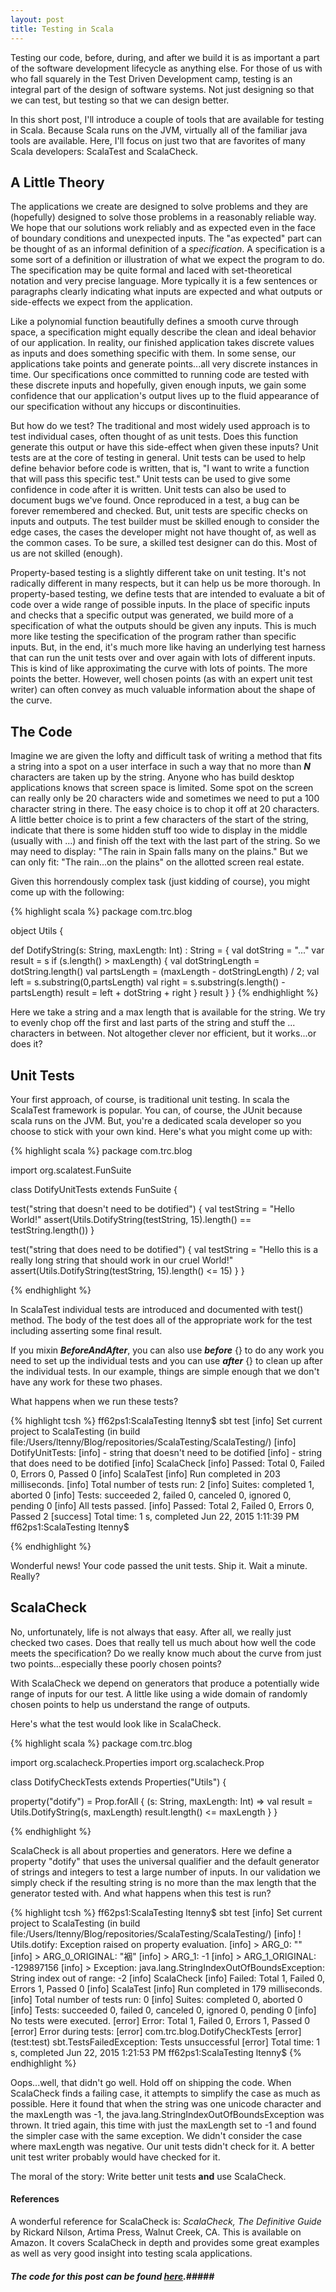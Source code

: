 ```yaml
---
layout: post
title: Testing in Scala
---
```


Testing our code, before, during, and after we build it is as important a part of the software development lifecycle as anything else.  For those of us with who fall squarely in the Test Driven Development camp, testing is an integral part of the design of software systems. Not just designing so that we can test, but testing so that we can design better.

In this short post, I'll introduce a couple of tools that are available for testing in Scala.  Because Scala runs on the JVM, virtually all of the familiar java tools are available.  Here, I'll focus on just two that are favorites of many Scala developers: ScalaTest and ScalaCheck.

## A Little Theory ##
The applications we create are designed to solve problems and they are (hopefully) designed to solve those problems in a reasonably reliable way.  We hope that our solutions work reliably and as expected even in the face of boundary conditions and unexpected inputs.  The "as expected" part can be thought of as an informal definition of a *specification*.  A specification is a some sort of a definition or illustration of what we expect the program to do.  The specification may be quite formal and laced with set-theoretical notation and very precise language.  More typically it is a few sentences or paragraphs clearly indicating what inputs are expected and what outputs or side-effects we expect from the application.

Like a polynomial function beautifully defines a smooth curve through space, a specification might equally describe the clean and ideal behavior of our application.  In reality, our finished application takes discrete values as inputs and does something specific with them.  In some sense, our applications take points and generate points...all very discrete instances in time.  Our specifications once committed to running code are tested with these discrete inputs and hopefully, given enough inputs, we gain some confidence that our application's output lives up to the fluid appearance of our specification without any hiccups or discontinuities.

But how do we test?  The traditional and most widely used approach is to test individual cases, often thought of as unit tests.  Does this function generate this output or have this side-effect when given these inputs?  Unit tests are at the core of testing in general.  Unit tests can be used to help define behavior before code is written, that is, "I want to write a function that will pass this specific test." Unit tests can be used to give some confidence in code after it is written. Unit tests can also be used to document bugs we've found. Once reproduced in a test, a bug can be forever remembered and checked.  But, unit tests are specific checks on inputs and outputs.  The test builder must be skilled enough to consider the edge cases, the cases the developer might not have thought of, as well as the common cases. To be sure, a skilled test designer can do this.  Most of us are not skilled (enough).  

Property-based testing is a slightly different take on unit testing.  It's not radically different in many respects, but it can help us be more thorough. In property-based testing, we define tests that are intended to evaluate a bit of code over a wide range of possible inputs.  In the place of specific inputs and checks that a specific output was generated, we build more of a specification of what the outputs should be given any inputs.  This is much more like testing the specification of the program rather than specific inputs.  But, in the end, it's much more like having an underlying test harness that can run the unit tests over and over again with lots of different inputs. This is kind of like approximating the curve with lots of points. The more points the better. However, well chosen points (as with an expert unit test writer) can often convey as much valuable information about the shape of the curve.

## The Code ##
Imagine we are given the lofty and difficult task of writing a method that fits a string into a spot on a user interface in such a way that no more than _**N**_ characters are taken up by the string.  Anyone who has build desktop applications knows that screen space is limited. Some spot on the screen can really only be 20 characters wide and sometimes we need to put a 100 character string in there.  The easy choice is to chop it off at 20 characters.  A little better choice is to print a few characters of the start of the string, indicate that there is some hidden stuff too wide to display in the middle (usually with ...) and finish off the text with the last part of the string.  So we may need to display: "The rain in Spain falls many on the plains."  But we can only fit: "The rain...on the plains" on the allotted screen real estate.  

Given this horrendously complex task (just kidding of course), you might come up with the following:

{% highlight scala %}
package com.trc.blog

object Utils {

  def DotifyString(s: String, maxLength: Int) : String = {
    val dotString = "..."
    var result = s
    if (s.length() > maxLength) {
      val dotStringLength = dotString.length()
      val partsLength = (maxLength - dotStringLength) / 2;
      val left = s.substring(0,partsLength)
      val right = s.substring(s.length() - partsLength)
      result = left + dotString + right
    }
    result
  }
}
{% endhighlight %}
 
Here we take a string and a max length that is available for the string.  We try to evenly chop off the first and last parts of the string and stuff the ... characters in between.  Not altogether clever nor efficient, but it works...or does it?

## Unit Tests ##

Your first approach, of course, is traditional unit testing. In scala the ScalaTest framework is popular.  You can, of course, the JUnit because scala runs on the JVM.  But, you're a dedicated scala developer so you choose to stick with your own kind.  Here's what you might come up with:

{% highlight scala %}
package com.trc.blog

import org.scalatest.FunSuite

class DotifyUnitTests extends FunSuite {

  test("string that doesn't need to be dotified") {
    val testString = "Hello World!"
    assert(Utils.DotifyString(testString, 15).length() == testString.length())
  }

  test("string that does need to be dotified") {
    val testString = "Hello this is a really long string that should work in our cruel World!"
    assert(Utils.DotifyString(testString, 15).length() <= 15)
  }
}

{% endhighlight %}

In ScalaTest individual tests are introduced and documented with test() method. The body of the test does all of the appropriate work for the test including asserting some final result.

If you mixin _**BeforeAndAfter**_, you can also use _**before**_ {} to do any work you need to set up the individual tests and you can use _**after**_ {} to clean up after the individual tests.  In our example, things are simple enough that we don't have any work for these two phases.

What happens when we run these tests?  

{% highlight tcsh %}
ff62ps1:ScalaTesting ltenny$ sbt test
[info] Set current project to ScalaTesting (in build file:/Users/ltenny/Blog/repositories/ScalaTesting/ScalaTesting/)
[info] DotifyUnitTests:
[info] - string that doesn't need to be dotified
[info] - string that does need to be dotified
[info] ScalaCheck
[info] Passed: Total 0, Failed 0, Errors 0, Passed 0
[info] ScalaTest
[info] Run completed in 203 milliseconds.
[info] Total number of tests run: 2
[info] Suites: completed 1, aborted 0
[info] Tests: succeeded 2, failed 0, canceled 0, ignored 0, pending 0
[info] All tests passed.
[info] Passed: Total 2, Failed 0, Errors 0, Passed 2
[success] Total time: 1 s, completed Jun 22, 2015 1:11:39 PM
ff62ps1:ScalaTesting ltenny$ 

{% endhighlight %}

Wonderful news! Your code passed the unit tests. Ship it. Wait a minute. Really? 

## ScalaCheck ##

No, unfortunately, life is not always that easy. After all, we really just checked two cases.  Does that really tell us much about how well the code meets the specification?  Do we really know much about the curve from just two points...especially these poorly chosen points?

With ScalaCheck we depend on generators that produce a potentially wide range of inputs for our test.  A little like using a wide domain of randomly chosen points to help us understand the range of outputs.  

Here's what the test would look like in ScalaCheck.

{% highlight scala %}
package com.trc.blog

import org.scalacheck.Properties
import org.scalacheck.Prop

class DotifyCheckTests extends Properties("Utils") {

  property("dotify") = Prop.forAll { (s: String, maxLength: Int) =>
    val result = Utils.DotifyString(s, maxLength)
    result.length() <= maxLength
  }
}

{% endhighlight %}

ScalaCheck is all about properties and generators. Here we define a property "dotify" that uses the universal qualifier and the default generator of strings and integers to test a large number of inputs.  In our validation we simply check if the resulting string is no more than the max length that the generator tested with.  And what happens when this test is run?

{% highlight tcsh %}
ff62ps1:ScalaTesting ltenny$ sbt test
[info] Set current project to ScalaTesting (in build file:/Users/ltenny/Blog/repositories/ScalaTesting/ScalaTesting/)
[info] ! Utils.dotify: Exception raised on property evaluation.
[info] > ARG_0: ""
[info] > ARG_0_ORIGINAL: "裀"
[info] > ARG_1: -1
[info] > ARG_1_ORIGINAL: -129897156
[info] > Exception: java.lang.StringIndexOutOfBoundsException: String index out of range: -2
[info] ScalaCheck
[info] Failed: Total 1, Failed 0, Errors 1, Passed 0
[info] ScalaTest
[info] Run completed in 179 milliseconds.
[info] Total number of tests run: 0
[info] Suites: completed 0, aborted 0
[info] Tests: succeeded 0, failed 0, canceled 0, ignored 0, pending 0
[info] No tests were executed.
[error] Error: Total 1, Failed 0, Errors 1, Passed 0
[error] Error during tests:
[error]         com.trc.blog.DotifyCheckTests
[error] (test:test) sbt.TestsFailedException: Tests unsuccessful
[error] Total time: 1 s, completed Jun 22, 2015 1:21:53 PM
ff62ps1:ScalaTesting ltenny$ 
{% endhighlight %}

Oops...well, that didn't go well.  Hold off on shipping the code.  When ScalaCheck finds a failing case, it attempts to simplify the case as much as possible. Here it found that when the string was one unicode character and the maxLength was -1, the java.lang.StringIndexOutOfBoundsException was thrown.  It tried again, this time with just the maxLength set to -1 and found the simpler case with the same exception.  We didn't consider the case where maxLength was negative.  Our unit tests didn't check for it.  A better unit test writer probably would have checked for it.

The moral of the story: Write better unit tests **and** use ScalaCheck.

#### References ####
A wonderful reference for ScalaCheck is: _ScalaCheck, The Definitive Guide_ by Rickard Nilson, Artima Press, Walnut Creek, CA.  This is available on Amazon. It covers ScalaCheck in depth and provides some great examples as well as very good insight into testing scala applications.

##### The code for this post can be found <a href="https://github.com/ltenny/ScalaTesting">here</a>.#####




 
